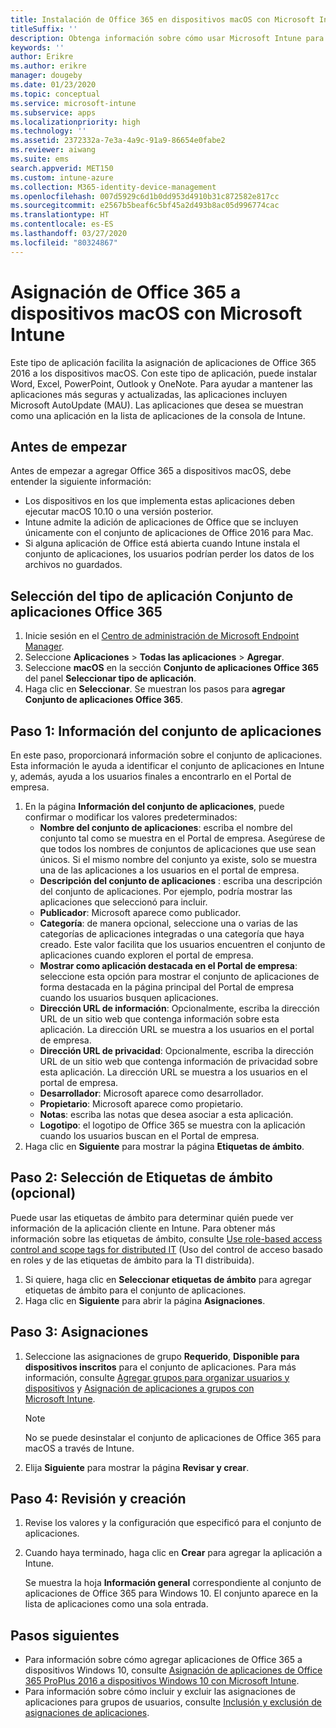 ```yaml
---
title: Instalación de Office 365 en dispositivos macOS con Microsoft Intune
titleSuffix: ''
description: Obtenga información sobre cómo usar Microsoft Intune para instalar aplicaciones de Office 365 en dispositivos macOS.
keywords: ''
author: Erikre
ms.author: erikre
manager: dougeby
ms.date: 01/23/2020
ms.topic: conceptual
ms.service: microsoft-intune
ms.subservice: apps
ms.localizationpriority: high
ms.technology: ''
ms.assetid: 2372332a-7e3a-4a9c-91a9-86654e0fabe2
ms.reviewer: aiwang
ms.suite: ems
search.appverid: MET150
ms.custom: intune-azure
ms.collection: M365-identity-device-management
ms.openlocfilehash: 007d5929c6d1b0dd953d4910b31c872582e817cc
ms.sourcegitcommit: e2567b5beaf6c5bf45a2d493b8ac05d996774cac
ms.translationtype: HT
ms.contentlocale: es-ES
ms.lasthandoff: 03/27/2020
ms.locfileid: "80324867"
---
```

# <a name="assign-office-365-to-macos-devices-with-microsoft-intune"></a>Asignación de Office 365 a dispositivos macOS con Microsoft Intune

Este tipo de aplicación facilita la asignación de aplicaciones de Office 365 2016 a los dispositivos macOS. Con este tipo de aplicación, puede instalar Word, Excel, PowerPoint, Outlook y OneNote. Para ayudar a mantener las aplicaciones más seguras y actualizadas, las aplicaciones incluyen Microsoft AutoUpdate (MAU). Las aplicaciones que desea se muestran como una aplicación en la lista de aplicaciones de la consola de Intune.


## <a name="before-you-start"></a>Antes de empezar

Antes de empezar a agregar Office 365 a dispositivos macOS, debe entender la siguiente información:

- Los dispositivos en los que implementa estas aplicaciones deben ejecutar macOS 10.10 o una versión posterior.
- Intune admite la adición de aplicaciones de Office que se incluyen únicamente con el conjunto de aplicaciones de Office 2016 para Mac.
- Si alguna aplicación de Office está abierta cuando Intune instala el conjunto de aplicaciones, los usuarios podrían perder los datos de los archivos no guardados.

## <a name="select-the-office-365-suite-app-type"></a>Selección del tipo de aplicación Conjunto de aplicaciones Office 365

1. Inicie sesión en el [Centro de administración de Microsoft Endpoint Manager](https://go.microsoft.com/fwlink/?linkid=2109431).
2. Seleccione **Aplicaciones** > **Todas las aplicaciones** > **Agregar**.
3. Seleccione **macOS** en la sección **Conjunto de aplicaciones Office 365** del panel **Seleccionar tipo de aplicación**.
4. Haga clic en **Seleccionar**. Se muestran los pasos para **agregar Conjunto de aplicaciones Office 365**.

## <a name="step-1---app-suite-information"></a>Paso 1: Información del conjunto de aplicaciones

En este paso, proporcionará información sobre el conjunto de aplicaciones. Esta información le ayuda a identificar el conjunto de aplicaciones en Intune y, además, ayuda a los usuarios finales a encontrarlo en el Portal de empresa.

1. En la página **Información del conjunto de aplicaciones**, puede confirmar o modificar los valores predeterminados:
    - **Nombre del conjunto de aplicaciones**: escriba el nombre del conjunto tal como se muestra en el Portal de empresa. Asegúrese de que todos los nombres de conjuntos de aplicaciones que use sean únicos. Si el mismo nombre del conjunto ya existe, solo se muestra una de las aplicaciones a los usuarios en el portal de empresa.
    - **Descripción del conjunto de aplicaciones** : escriba una descripción del conjunto de aplicaciones. Por ejemplo, podría mostrar las aplicaciones que seleccionó para incluir.
    - **Publicador**: Microsoft aparece como publicador.
    - **Categoría**: de manera opcional, seleccione una o varias de las categorías de aplicaciones integradas o una categoría que haya creado. Este valor facilita que los usuarios encuentren el conjunto de aplicaciones cuando exploren el portal de empresa.
    - **Mostrar como aplicación destacada en el Portal de empresa**: seleccione esta opción para mostrar el conjunto de aplicaciones de forma destacada en la página principal del Portal de empresa cuando los usuarios busquen aplicaciones.
    - **Dirección URL de información**: Opcionalmente, escriba la dirección URL de un sitio web que contenga información sobre esta aplicación. La dirección URL se muestra a los usuarios en el portal de empresa.
    - **Dirección URL de privacidad**: Opcionalmente, escriba la dirección URL de un sitio web que contenga información de privacidad sobre esta aplicación. La dirección URL se muestra a los usuarios en el portal de empresa.
    - **Desarrollador**: Microsoft aparece como desarrollador.
    - **Propietario**: Microsoft aparece como propietario.
    - **Notas**: escriba las notas que desea asociar a esta aplicación.
    - **Logotipo**: el logotipo de Office 365 se muestra con la aplicación cuando los usuarios buscan en el Portal de empresa.
2. Haga clic en **Siguiente** para mostrar la página **Etiquetas de ámbito**.

## <a name="step-2---select-scope-tags-optional"></a>Paso 2: Selección de Etiquetas de ámbito (opcional)
Puede usar las etiquetas de ámbito para determinar quién puede ver información de la aplicación cliente en Intune. Para obtener más información sobre las etiquetas de ámbito, consulte [Use role-based access control and scope tags for distributed IT](../fundamentals/scope-tags.md) (Uso del control de acceso basado en roles y de las etiquetas de ámbito para la TI distribuida).

1. Si quiere, haga clic en **Seleccionar etiquetas de ámbito** para agregar etiquetas de ámbito para el conjunto de aplicaciones. 
2. Haga clic en **Siguiente** para abrir la página **Asignaciones**.

## <a name="step-3---assignments"></a>Paso 3: Asignaciones

1. Seleccione las asignaciones de grupo **Requerido**, **Disponible para dispositivos inscritos** para el conjunto de aplicaciones. Para más información, consulte [Agregar grupos para organizar usuarios y dispositivos](../fundamentals/groups-add.md) y [Asignación de aplicaciones a grupos con Microsoft Intune](apps-deploy.md).

    >[!Note]
    > No se puede desinstalar el conjunto de aplicaciones de Office 365 para macOS a través de Intune.

2. Elija **Siguiente** para mostrar la página **Revisar y crear**. 

## <a name="step-4---review--create"></a>Paso 4: Revisión y creación

1. Revise los valores y la configuración que especificó para el conjunto de aplicaciones.
2. Cuando haya terminado, haga clic en **Crear** para agregar la aplicación a Intune.

    Se muestra la hoja **Información general** correspondiente al conjunto de aplicaciones de Office 365 para Windows 10. El conjunto aparece en la lista de aplicaciones como una sola entrada.

## <a name="next-steps"></a>Pasos siguientes

- Para información sobre cómo agregar aplicaciones de Office 365 a dispositivos Windows 10, consulte [Asignación de aplicaciones de Office 365 ProPlus 2016 a dispositivos Windows 10 con Microsoft Intune](apps-add-office365.md).
- Para información sobre cómo incluir y excluir las asignaciones de aplicaciones para grupos de usuarios, consulte [Inclusión y exclusión de asignaciones de aplicaciones](apps-inc-exl-assignments.md).

